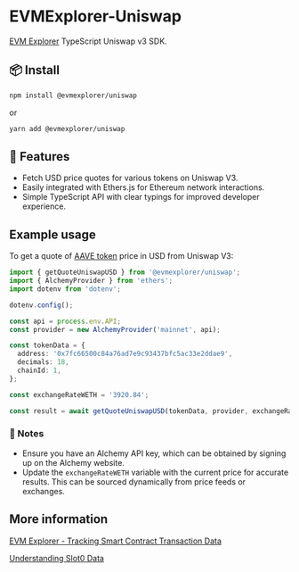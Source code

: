 # EVMExplorer-Uniswap

[EVM Explorer](https://evmexplorer.com) TypeScript Uniswap v3 SDK.

## 📦 Install

```bash
npm install @evmexplorer/uniswap
```

or

```bash
yarn add @evmexplorer/uniswap
```

## 🚀 Features

- Fetch USD price quotes for various tokens on Uniswap V3.
- Easily integrated with Ethers.js for Ethereum network interactions.
- Simple TypeScript API with clear typings for improved developer experience.

## Example usage

To get a quote of [AAVE token](https://evmexplorer.com/contracts/mainnet/0x7Fc66500c84A76Ad7e9c93437bFc5Ac33E2DDaE9) price in USD from Uniswap V3:

```ts
import { getQuoteUniswapUSD } from '@evmexplorer/uniswap';
import { AlchemyProvider } from 'ethers';
import dotenv from 'dotenv';

dotenv.config();

const api = process.env.API;
const provider = new AlchemyProvider('mainnet', api);

const tokenData = {
  address: '0x7fc66500c84a76ad7e9c93437bfc5ac33e2ddae9',
  decimals: 18,
  chainId: 1,
};

const exchangeRateWETH = '3920.84';

const result = await getQuoteUniswapUSD(tokenData, provider, exchangeRateWETH);
```

### 🌿 Notes

- Ensure you have an Alchemy API key, which can be obtained by signing up on the Alchemy website.
- Update the `exchangeRateWETH` variable with the current price for accurate results. This can be sourced dynamically from price feeds or exchanges.

## More information

[EVM Explorer - Tracking Smart Contract Transaction Data](https://dspyt.com/evmexplorer)

[Understanding Slot0 Data](https://stackoverflow.com/a/79280489/13943679)
